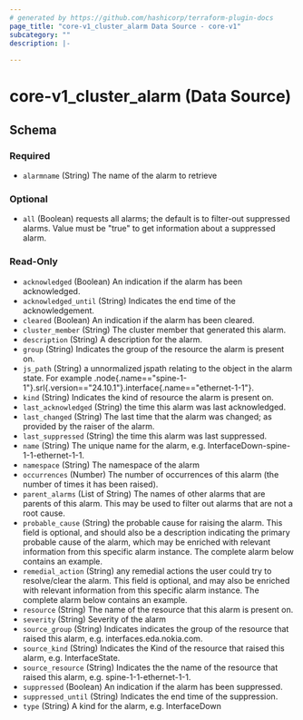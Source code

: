 ```yaml
---
# generated by https://github.com/hashicorp/terraform-plugin-docs
page_title: "core-v1_cluster_alarm Data Source - core-v1"
subcategory: ""
description: |-
  
---
```


# core-v1_cluster_alarm (Data Source)





<!-- schema generated by tfplugindocs -->
## Schema

### Required

- `alarmname` (String) The name of the alarm to retrieve

### Optional

- `all` (Boolean) requests all alarms; the default is to filter-out suppressed alarms.
Value must be "true" to get information about a suppressed alarm.

### Read-Only

- `acknowledged` (Boolean) An indication if the alarm has been acknowledged.
- `acknowledged_until` (String) Indicates the end time of the acknowledgement.
- `cleared` (Boolean) An indication if the alarm has been cleared.
- `cluster_member` (String) The cluster member that generated this alarm.
- `description` (String) A description for the alarm.
- `group` (String) Indicates the group of the resource the alarm is present on.
- `js_path` (String) a unnormalized jspath relating to the object in the alarm state. For
example
.node{.name=="spine-1-1"}.srl{.version=="24.10.1"}.interface{.name=="ethernet-1-1"}.
- `kind` (String) Indicates the kind of resource the alarm is present on.
- `last_acknowledged` (String) the time this alarm was last acknowledged.
- `last_changed` (String) The last time that the alarm was changed; as provided by the raiser of the alarm.
- `last_suppressed` (String) the time this alarm was last suppressed.
- `name` (String) The unique name for the alarm, e.g. InterfaceDown-spine-1-1-ethernet-1-1.
- `namespace` (String) The namespace of the alarm
- `occurrences` (Number) The number of occurrences of this alarm (the number of times it has been raised).
- `parent_alarms` (List of String) The names of other alarms that are parents of this alarm. This may be used to
filter out alarms that are not a root cause.
- `probable_cause` (String) the probable cause for raising the alarm. This field is optional, and
should also be a description indicating the primary probable cause of the
alarm, which may be enriched with relevant information from this specific
alarm instance. The complete alarm below contains an example.
- `remedial_action` (String) any remedial actions the user could try to resolve/clear the alarm. This
field is optional, and may also be enriched with relevant information
from this specific alarm instance. The complete alarm below contains an
example.
- `resource` (String) The name of the resource that this alarm is present on.
- `severity` (String) Severity of the alarm
- `source_group` (String) Indicates indicates the group of the resource that raised this alarm, e.g. interfaces.eda.nokia.com.
- `source_kind` (String) Indicates the Kind of the resource that raised this alarm, e.g. InterfaceState.
- `source_resource` (String) Indicates the the name of the resource that raised this alarm, e.g. spine-1-1-ethernet-1-1.
- `suppressed` (Boolean) An indication if the alarm has been suppressed.
- `suppressed_until` (String) Indicates the end time of the suppression.
- `type` (String) A kind for the alarm, e.g. InterfaceDown
